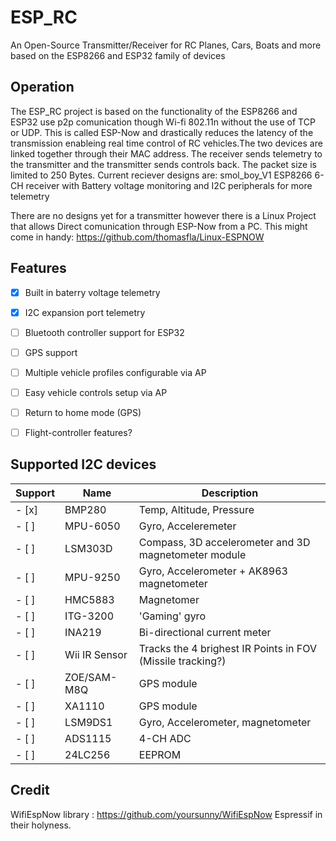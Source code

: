 # ESP_RC
An Open-Source Transmitter/Receiver for RC Planes, Cars, Boats and more based on the ESP8266 and ESP32 family of devices

## Operation

The ESP_RC project is based on the functionality of the ESP8266 and ESP32 use p2p comunication though Wi-fi 802.11n without the use of TCP or UDP. This is called ESP-Now and drastically reduces the latency of the transmission enableing real time control of RC vehicles.The two devices are linked together through their MAC address. The receiver sends telemetry to the transmitter and the transmitter sends controls back. The packet size is limited to 250 Bytes.
Current reciever designs are:
smol_boy_V1	
ESP8266 6-CH receiver with Battery voltage monitoring and I2C peripherals for more telemetry

There are no designs yet for a transmitter however there is a Linux Project that allows Direct comunication through ESP-Now from a PC. This might come in handy:
https://github.com/thomasfla/Linux-ESPNOW

## Features 
 - [x] Built in baterry voltage telemetry
 - [x] I2C expansion port telemetry
 - [ ] Bluetooth controller support for ESP32
 - [ ] GPS support
 - [ ] Multiple vehicle profiles configurable via AP
 - [ ] Easy vehicle controls setup via AP
 - [ ] Return to home mode (GPS)
 - [ ] Flight-controller features?


## Supported I2C devices
Support	| Name		| Description
--------|---------------|------------
 - [x] 	| BMP280 	| Temp, Altitude, Pressure
 - [ ] 	| MPU-6050	| Gyro, Acceleremeter
 - [ ] 	| LSM303D	| Compass, 3D accelerometer and 3D magnetometer module
 - [ ]	| MPU-9250	| Gyro, Accelerometer + AK8963 magnetometer
 - [ ]	| HMC5883	| Magnetomer
 - [ ]	| ITG-3200	| 'Gaming' gyro
 - [ ]	| INA219	| Bi-directional current meter
 - [ ]	| Wii IR Sensor	| Tracks the 4 brighest IR Points in FOV (Missile tracking?)
 - [ ]	| ZOE/SAM-M8Q	| GPS module
 - [ ]	| XA1110	| GPS module
 - [ ]	| LSM9DS1	| Gyro, Accelerometer, magnetometer
 - [ ]	| ADS1115	| 4-CH ADC
 - [ ]	| 24LC256	| EEPROM

## Credit

WifiEspNow library : https://github.com/yoursunny/WifiEspNow
Espressif in their holyness.
